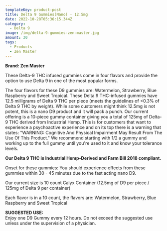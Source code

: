 ```yaml
---
templateKey: product-post
title: Delta 9 Gummies(Nano) - 12.5mg
date: 2022-10-28T05:36:15.344Z
category:
  - Delta 9
image: /img/delta-9-gummies-zen-master.jpg
amount: 30
tags:
  - Products
  - Zen Master
---
```

**B﻿rand: Zen Master**

These Delta-9 THC infused gummies come in four flavors and provide the option to use Delta 9 in one of the most popular forms. 

The four flavors for these D9 gummies are: Watermelon, Strawberry, Blue Raspberry and Sweet Tropical. These Delta 9 THC-infused gummies have 12.5 milligrams of Delta 9 THC per piece (meets the guidelines of <0.3% of Delta 9 THC by weight). While some customers might think 12.5mg is not potent, this is a nano D9 product and it will pack a punch. Our current offering is a 10-piece gummy container giving you a total of 125mg of Delta-9 THC derived from Industrial Hemp. This is for customers that want to experience a psychoactive experience and on its top there is a warning that states: "WARNING: Cognitive And Physical Impairment May Result From The Use Of This Product." We recommend starting with 1/2 a gummy and working up to the full gummy until you're used to it and know your tolerance levels.

**Our Delta 9 THC is Industrial Hemp-Derived and Farm Bill 2018 compliant.**

Onset for these gummies: You should experience effects from these gummies within 30 - 45 minutes due to the fast acting nano D9.

Our current size is 10 count Calyx Container (12.5mg of D9 per piece / 125mg of Delta 9 per container)

Each flavor is in a 10 count, the flavors are: Watermelon, Strawberry, Blue Raspberry and Sweet Tropical

**SUGGESTED USE:**\
Enjoy one D9 Gummy every 12 hours. Do not exceed the suggested use unless under the supervision of a physician.